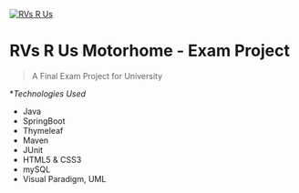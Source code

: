 <a href="https://www.youtube.com/watch?v=dQw4w9WgXcQ"><img src="https://cdn.discordapp.com/attachments/674220525895286789/710595472062021702/Artboard_34x.png" title="RVsRUs" alt="RVs R Us"></a>

# RVs R Us Motorhome - Exam Project

> A Final Exam Project for University

**Technologies Used*
- Java
- SpringBoot
- Thymeleaf
- Maven
- JUnit
- HTML5 & CSS3
- mySQL
- Visual Paradigm, UML